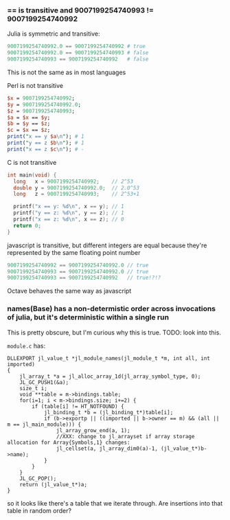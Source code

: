 ### == is transitive and 9007199254740993 != 9007199254740992

Julia is symmetric and transitive:
~~~.jl
9007199254740992.0 == 9007199254740992 # true
9007199254740992.0 == 9007199254740993 # false
9007199254740993 == 9007199254740992   # false
~~~

This is not the same as in most languages

Perl is not transitive
~~~.pl
$x = 9007199254740992;
$y = 9007199254740992.0;
$z = 9007199254740993;
$a = $x == $y;
$b = $y == $z;
$c = $x == $z;
print("x == y $a\n"); # 1
print("y == z $b\n"); # 1
print("x == z $c\n"); # -
~~~

C is not transitive
~~~.c
int main(void) {
  long   x = 9007199254740992;    // 2^53
  double y = 9007199254740992.0;  // 2.0^53
  long   z = 9007199254740993;    // 2^53+1

  printf("x == y: %d\n", x == y); // 1
  printf("y == z: %d\n", y == z); // 1
  printf("x == z: %d\n", x == z); // 0
  return 0;
}
~~~

javascript is transitive, but different integers are equal because they're represented by the same floating point number
~~~.js
9007199254740992 == 9007199254740992.0 // true
9007199254740993 == 9007199254740992.0 // true
9007199254740993 == 9007199254740992   // true!?!?
~~~

Octave behaves the same way as javascript


### names(Base) has a non-determistic order across invocations of julia, but it's deterministic within a single run

This is pretty obscure, but I'm curious why this is true.
TODO: look into this.

`module.c` has:
~~~
DLLEXPORT jl_value_t *jl_module_names(jl_module_t *m, int all, int imported)
{
    jl_array_t *a = jl_alloc_array_1d(jl_array_symbol_type, 0);
    JL_GC_PUSH1(&a);
    size_t i;
    void **table = m->bindings.table;
    for(i=1; i < m->bindings.size; i+=2) {
        if (table[i] != HT_NOTFOUND) {
            jl_binding_t *b = (jl_binding_t*)table[i];
            if (b->exportp || ((imported || b->owner == m) && (all || m == jl_main_module))) {
                jl_array_grow_end(a, 1);
                //XXX: change to jl_arrayset if array storage allocation for Array{Symbols,1} changes:
                jl_cellset(a, jl_array_dim0(a)-1, (jl_value_t*)b->name);
            }
        }
    }
    JL_GC_POP();
    return (jl_value_t*)a;
}
~~~

so it looks like there's a table that we iterate through. Are insertions into that table in random order?

